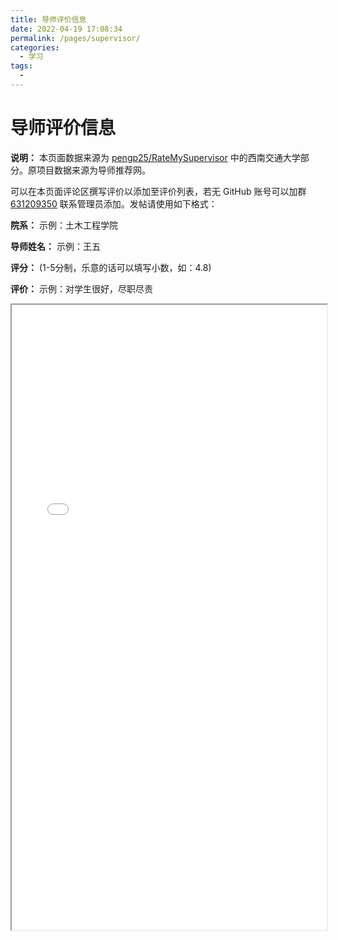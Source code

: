 ```yaml
---
title: 导师评价信息
date: 2022-04-19 17:08:34
permalink: /pages/supervisor/
categories:
  - 学习
tags:
  - 
---
```

<!-- markdownlint-disable MD025 MD033 -->

# 导师评价信息

**说明：** 本页面数据来源为 [pengp25/RateMySupervisor](https://github.com/pengp25/RateMySupervisor) 中的西南交通大学部分。原项目数据来源为导师推荐网。

可以在本页面评论区撰写评价以添加至评价列表，若无 GitHub 账号可以加群 [631209350](https://jq.qq.com/?_wv=1027&k=Yc7T7Q8B) 联系管理员添加。发帖请使用如下格式：

**院系：** 示例：土木工程学院

**导师姓名：** 示例：王五

**评分：** (1-5分制，乐意的话可以填写小数，如：4.8)

**评价：** 示例：对学生很好，尽职尽责

<iframe src="/html/supervisor.html" width="100%" height="1000"></iframe>
